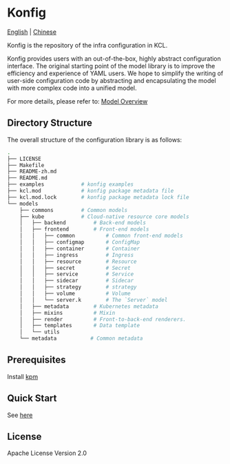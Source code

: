 # Konfig

[English](README.md) | [Chinese](README-zh.md)

Konfig is the repository of the infra configuration in KCL.

Konfig provides users with an out-of-the-box, highly abstract configuration interface. The original starting point of the model library is to improve the efficiency and experience of YAML users. We hope to simplify the writing of user-side configuration code by abstracting and encapsulating the model with more complex code into a unified model.

For more details, please refer to: [Model Overview](https://kcl-lang.io/docs/user_docs/guides/working-with-konfig/overview)

## Directory Structure

The overall structure of the configuration library is as follows:

```bash
.
├── LICENSE
├── Makefile
├── README-zh.md
├── README.md
├── examples            # konfig examples
├── kcl.mod             # konfig package metadata file
├── kcl.mod.lock        # konfig package metadata lock file
└── models
    ├── commons         # Common models
    ├── kube            # Cloud-native resource core models
    │   ├── backend         # Back-end models
    │   ├── frontend        # Front-end models
    │   │   ├── common          # Common front-end models
    │   │   ├── configmap       # ConfigMap
    │   │   ├── container       # Container
    │   │   ├── ingress         # Ingress
    │   │   ├── resource        # Resource
    │   │   ├── secret          # Secret
    │   │   ├── service         # Service
    │   │   ├── sidecar         # Sidecar
    │   │   ├── strategy        # strategy
    │   │   ├── volume          # Volume
    │   │   └── server.k        # The `Server` model
    │   ├── metadata        # Kubernetes metadata
    │   ├── mixins          # Mixin
    │   ├── render          # Front-to-back-end renderers.
    │   ├── templates       # Data template
    │   └── utils
    └── metadata           # Common metadata
```

## Prerequisites

Install [kpm](https://kcl-lang.io/docs/user_docs/guides/package-management/installation)

## Quick Start

See [here](https://kcl-lang.io/docs/user_docs/guides/working-with-konfig/guide)

## License

Apache License Version 2.0
